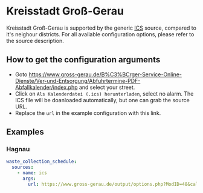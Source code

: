 # Kreisstadt Groß-Gerau

Kreisstadt Groß-Gerau is supported by the generic [ICS](/doc/source/ics.md) source, compared to it's neighour districts. For all available configuration options, please refer to the source description.


## How to get the configuration arguments

- Goto <https://www.gross-gerau.de/B%C3%BCrger-Service-Online-Dienste/Ver-und-Entsorgung/Abfuhrtermine-PDF-Abfallkalender/index.php> and select your street.  
- Click on `Als Kalenderdatei (.ics) herunterladen`, select no alarm. The ICS file will be doanloaded automatically, but one can grab the source URL.
- Replace the `url` in the example configuration with this link.

## Examples

### Hagnau

```yaml
waste_collection_schedule:
  sources:
    - name: ics
      args:
        url: https://www.gross-gerau.de/output/options.php?ModID=48&call=ical&pois=3411.298&alarm=8
```
